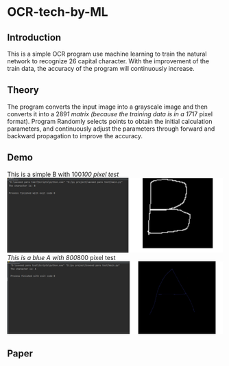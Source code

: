 # OCR-tech-by-ML
## Introduction
This is a simple OCR program use machine learning to train the natural network to recognize 26 capital character. With the improvement of the train data, the accuracy of the program will continuously increase.
## Theory
The program converts the input image into a grayscale image and then converts it into a 289*1 matrix (because the training data is in a 17*17 pixel format). Program Randomly selects points to obtain the initial calculation parameters, and continuously adjust the parameters through forward and backward propagation to improve the accuracy. 
## Demo
This is a simple B with 100*100 pixel test
![image](https://github.com/cjx5021/OCR-tech-by-ML/blob/main/Demo/Demo.png)
This is a blue A with 800*800 pixel test
![image](https://github.com/cjx5021/OCR-tech-by-ML/blob/main/Demo/Demo_blueA.png)
## Paper
